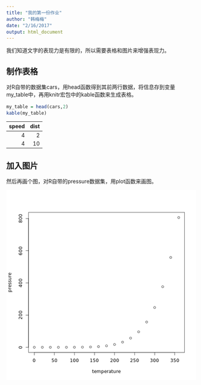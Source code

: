 ```yaml
---
title: "我的第一份作业"
author: "韩梅梅"
date: "2/16/2017"
output: html_document
---
```




我们知道文字的表现力是有限的，所以需要表格和图片来增强表现力。

## 制作表格

对R自带的数据集cars，用head函数得到其前两行数据，将信息存到变量my_table中，再用knitr宏包中的kable函数来生成表格。


```r
my_table = head(cars,2)
kable(my_table)
```



| speed| dist|
|-----:|----:|
|     4|    2|
|     4|   10|

## 加入图片

然后再画个图，对R自带的pressure数据集，用plot函数来画图。

![plot of chunk pressure](figure/pressure-1.png)
